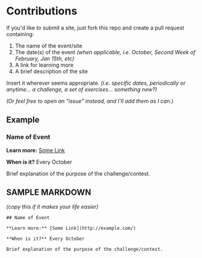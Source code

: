 # Contributions

If you'd like to submit a site, just fork this repo and create a pull request containing:

1. The name of the event/site
2. The date(s) of the event *(when applicable, i.e. October, Second Week of February, Jan 15th, etc)*
3. A link for learning more
4. A brief description of the site

Insert it wherever seems appropriate. *(i.e. specific dates, periodically or anytime... a challenge, a set of exercises... something new?)*

*(Or feel free to open an "issue" instead, and I'll add them as I can.)*

## Example

<h3>Name of Event</h3>

<b>Learn more:</b> [Some Link](http://example.com/)

<b>When is it?</b> Every October

Brief explanation of the purpose of the challenge/contest.

## SAMPLE MARKDOWN

*(copy this if it makes your life easier)*

```
## Name of Event

**Learn more:** [Some Link](http://example.com/)

**When is it?** Every October

Brief explanation of the purpose of the challenge/contest.
```
